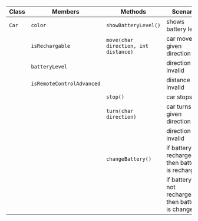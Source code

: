 | Class | Members                   | Methods                              | Scenario                                               | Outputs |
|-------|---------------------------|--------------------------------------|--------------------------------------------------------|---------|
| `Car` | `color`                   | `showBatteryLevel()`                 | shows battery level                                    | String  |
|       | `isRechargable`           | `move(char direction, int distance)` | car moves in given direction                           | String  |
|       | `batteryLevel`            |                                      | direction is invalid                                   | String  |
|       | `isRemoteControlAdvanced` |                                      | distance is invalid                                    | String  |
|       |                           | `stop()`                             | car stops                                              | String  |
|       |                           | `turn(char direction)`               | car turns in given direction                           | String  |
|       |                           |                                      | direction is invalid                                   | String  |
|       |                           | `changeBattery()`                    | if battery is rechargeable then battery is recharged   | String  |
|       |                           |                                      | if battery is not rechargeable then battery is changed | String  |
